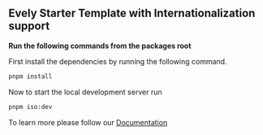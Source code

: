 ## Evely Starter Template with Internationalization support

**Run the following commands from the packages root**

First install the dependencies by running the following command.

```bash
pnpm install
```

Now to start the local development server run

```bash
pnpm iso:dev
```

To learn more please follow our [Documentation](https://isomorphic-doc.vercel.app/getting-started/installation)
